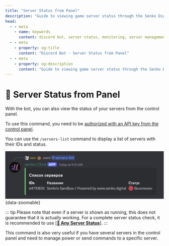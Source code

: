 ```yaml
---
title: "Server Status from Panel"
description: "Guide to viewing game server status through the Senko Digital Discord bot. Monitoring server conditions and managing them through Discord."
head:
  - - meta
    - name: keywords
      content: discord bot, server status, monitoring, server management, senko bot, game server
  - - meta
    - property: og:title 
      content: "Discord Bot - Server Status from Panel"
  - - meta
    - property: og:description
      content: "Guide to viewing game server status through the Senko Digital Discord bot. Monitoring server conditions and managing them through Discord."
---
```


# 🔁 Server Status from Panel

With the bot, you can also view the status of your servers from the control panel.

To use this command, you need to be [authorized with an API key from the control panel](/bot/auth).

You can use the `/servers-list` command to display a list of servers with their IDs and status.

![server status from the panel in a discord bot](/images/bot/servers-list.png){data-zoomable}

::: tip
Please note that even if a server is shown as running, this does not guarantee that it is actually working. For a complete server status check, it is recommended to use [**[🔁 Any Server Status](/bot/any-status)**].
:::

This command is also very useful if you have several servers in the control panel and need to manage power or send commands to a specific server.
